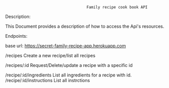                                         Family recipe cook book API

Description:

This Document provides a description of how to access the Api's resources.

Endpoints:

base url: https://secret-family-recipe-app.herokuapp.com



/recipes                Create a new recipe/list all recipes
               
/recipes/:id            Request/Delete/update a recipe with a specific id    
                     
/recipe/:id/ingredients                 List all ingredients for a recipe with id. 
/recipe/:id/instructions                List all instrctions                     
            
                                   





